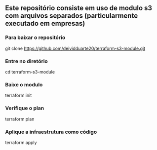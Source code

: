 ## Este repositório consiste em uso de modulo s3 com arquivos separados (particularmente executado em empresas)


### Para baixar o repositório
git clone https://github.com/deividduarte20/terraform-s3-module.git

### Entre no diretório
cd terraform-s3-module

### Baixe o modulo
terraform init

### Verifique o plan
terraform plan

### Aplique a infraestrutura como código
terraform apply
